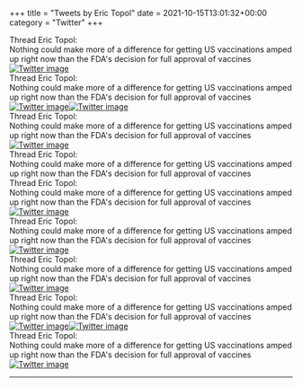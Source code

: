 +++
title = "Tweets by Eric Topol" 
date = 2021-10-15T13:01:32+00:00
category = "Twitter"
+++
<div class="tweet"> 
<div class="profile"> 
Thread Eric Topol: 
</div> 
<div class="tweet-content">Nothing could make more of a difference for getting US vaccinations amped up right now than the FDA's decision for full approval of vaccines</div></div><a href="FBvdcpDVIAA2sX9.jpg"  ><img src="FBvdcpDVIAA2sX9.jpg" alt="Twitter image" ></img></a><div class="tweet"> 
<div class="profile"> 
Thread Eric Topol: 
</div> 
<div class="tweet-content">Nothing could make more of a difference for getting US vaccinations amped up right now than the FDA's decision for full approval of vaccines</div></div><a href="FBvqbbsVUAQDhCx.jpg"  ><img src="FBvqbbsVUAQDhCx.jpg" alt="Twitter image" ></img></a><a href="FBvqc9-VEAgGgee.jpg"  ><img src="FBvqc9-VEAgGgee.jpg" alt="Twitter image" ></img></a><div class="tweet"> 
<div class="profile"> 
Thread Eric Topol: 
</div> 
<div class="tweet-content">Nothing could make more of a difference for getting US vaccinations amped up right now than the FDA's decision for full approval of vaccines</div></div><a href="FBvyPDiVcAAebUG.jpg"  ><img src="FBvyPDiVcAAebUG.jpg" alt="Twitter image" ></img></a><div class="tweet"> 
<div class="profile"> 
Thread Eric Topol: 
</div> 
<div class="tweet-content">Nothing could make more of a difference for getting US vaccinations amped up right now than the FDA's decision for full approval of vaccines</div></div><div class="tweet"> 
<div class="profile"> 
Thread Eric Topol: 
</div> 
<div class="tweet-content">Nothing could make more of a difference for getting US vaccinations amped up right now than the FDA's decision for full approval of vaccines</div></div><a href="FBwCh0FVUAUPOc2.jpg"  ><img src="FBwCh0FVUAUPOc2.jpg" alt="Twitter image" ></img></a><div class="tweet"> 
<div class="profile"> 
Thread Eric Topol: 
</div> 
<div class="tweet-content">Nothing could make more of a difference for getting US vaccinations amped up right now than the FDA's decision for full approval of vaccines</div></div><a href="FBwFid3VIAA2JFH.jpg"  ><img src="FBwFid3VIAA2JFH.jpg" alt="Twitter image" ></img></a><div class="tweet"> 
<div class="profile"> 
Thread Eric Topol: 
</div> 
<div class="tweet-content">Nothing could make more of a difference for getting US vaccinations amped up right now than the FDA's decision for full approval of vaccines</div></div><a href="FBwtjXcVkAQ02K5.jpg"  ><img src="FBwtjXcVkAQ02K5.jpg" alt="Twitter image" ></img></a><div class="tweet"> 
<div class="profile"> 
Thread Eric Topol: 
</div> 
<div class="tweet-content">Nothing could make more of a difference for getting US vaccinations amped up right now than the FDA's decision for full approval of vaccines</div></div><a href="FBwxA8SUcAAwBFz.jpg"  ><img src="FBwxA8SUcAAwBFz.jpg" alt="Twitter image" ></img></a><a href="FBwxD4WUUAEhfLg.jpg"  ><img src="FBwxD4WUUAEhfLg.jpg" alt="Twitter image" ></img></a><div class="tweet"> 
<div class="profile"> 
Thread Eric Topol: 
</div> 
<div class="tweet-content">Nothing could make more of a difference for getting US vaccinations amped up right now than the FDA's decision for full approval of vaccines</div></div><a href="FByTlqSUUAIN2ER.jpg"  ><img src="FByTlqSUUAIN2ER.jpg" alt="Twitter image" ></img></a>

---